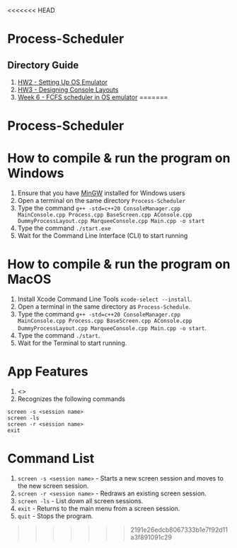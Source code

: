 <<<<<<< HEAD
# Process-Scheduler


## Directory Guide
1. [HW2 - Setting Up OS Emulator](https://github.com/Glinary/Process-Scheduler/tree/group-hw-week2)
1. [HW3 - Designing Console Layouts](https://github.com/Glinary/Process-Scheduler/tree/group-hw-week3) 
1. [Week 6 - FCFS scheduler in OS emulator](https://github.com/Glinary/Process-Scheduler/tree/group-hw-week6)
=======
# Process-Scheduler


# How to compile & run the program on Windows
1. Ensure that you have [MinGW](https://sourceforge.net/projects/mingw/) installed for Windows users
1. Open a terminal on the same directory `Process-Scheduler`
1. Type the command `g++ -std=c++20 ConsoleManager.cpp MainConsole.cpp Process.cpp BaseScreen.cpp AConsole.cpp DummyProcessLayout.cpp MarqueeConsole.cpp Main.cpp -o start`
1. Type the command `./start.exe`
1. Wait for the Command Line Interface (CLI) to start running

# How to compile & run the program on MacOS
1. Install Xcode Command Line Tools `xcode-select --install`.
1. Open a terminal in the same directory as `Process-Schedule`.
1. Type the command `g++ -std=c++20 ConsoleManager.cpp MainConsole.cpp Process.cpp BaseScreen.cpp AConsole.cpp DummyProcessLayout.cpp MarqueeConsole.cpp Main.cpp -o start`.
1. Type the command `./start`.
1. Wait for the Terminal to start running. 

# App Features
1. <>
1. Recognizes the following commands
```
screen -s <session name>
screen -ls
screen -r <session name>
exit
```

# Command List
1. `screen -s <session name>` - Starts a new screen session and moves to the new screen session.
1. `screen -r <session name>` - Redraws an existing screen session.
1. `screen -ls` - List down all screen sessions.
1. `exit` - Returns to the main menu from a screen session.
2. `quit` - Stops the program.
>>>>>>> 2191e26edcb8067333b1e7f92d11a3f891091c29
